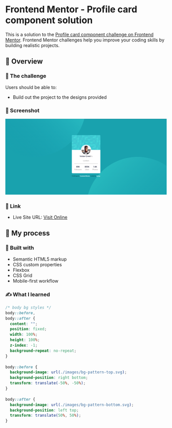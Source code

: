# Frontend Mentor - Profile card component solution

This is a solution to the [Profile card component challenge on Frontend Mentor](https://www.frontendmentor.io/challenges/profile-card-component-cfArpWshJ). Frontend Mentor challenges help you improve your coding skills by building realistic projects. 

## 👀 Overview

### 🚩 The challenge

Users should be able to:

- Build out the project to the designs provided

### 📸 Screenshot

![screenshot](./screenshot.png)


### 🏡 Link

- Live Site URL: [Visit Online](https://luking-frontendmentor-challenges.netlify.app/profile-card-component/)

## 🚧 My process

### 🔖 Built with

- Semantic HTML5 markup
- CSS custom properties
- Flexbox
- CSS Grid
- Mobile-first workflow

### ✍️ What I learned

```css
/* body bg styles */
body::before,
body::after {
  content: "";
  position: fixed;
  width: 100%;
  height: 100%;
  z-index: -1;
  background-repeat: no-repeat;
}

body::before {
  background-image: url(./images/bg-pattern-top.svg);
  background-position: right bottom;
  transform: translate(-50%, -50%);
}

body::after {
  background-image: url(./images/bg-pattern-bottom.svg);
  background-position: left top;
  transform: translate(50%, 50%);
}
```


